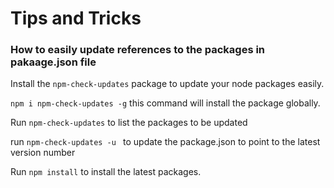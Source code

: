 # Tips and Tricks

### How to easily update references to the packages in pakaage.json file

Install the `npm-check-updates` package to update your node packages easily. 

`npm i npm-check-updates -g` this command will install the package globally. 

Run `npm-check-updates` to list the packages to be updated

run `npm-check-updates -u ` to update the package.json to point to the latest version number

Run `npm install` to install the latest packages. 


